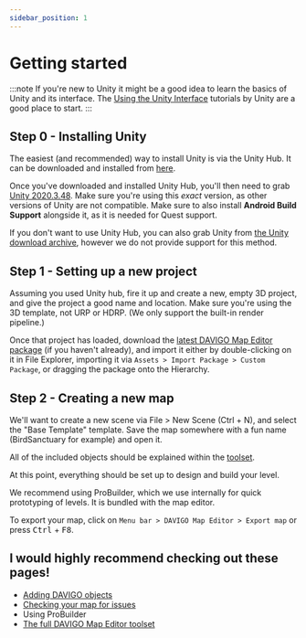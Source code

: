```yaml
---
sidebar_position: 1
---
```

# Getting started

:::note
If you're new to Unity it might be a good idea to learn the basics of Unity and its interface.
The [Using the Unity Interface](https://learn.unity.com/tutorial/using-the-unity-interface?uv=2020.3) tutorials by Unity are a good place to start.
:::

## Step 0 - Installing Unity

The easiest (and recommended) way to install Unity is via the Unity Hub. 
It can be downloaded and installed from [here](https://unity.com/download).

Once you've downloaded and installed Unity Hub, you'll then need to grab [Unity 2020.3.48](unityhub://2020.3.48f1/b805b124c6b7). 
Make sure you're using this *exact* version, as other versions of Unity are not compatible. 
Make sure to also install **Android Build Support** alongside it, as it is needed for Quest support.

If you don't want to use Unity Hub, you can also grab Unity from [the Unity download archive](https://unity3d.com/get-unity/download/archive), however we do not provide support for this method. 

## Step 1 - Setting up a new project

Assuming you used Unity hub, fire it up and create a new, empty 3D project, and give the project a good name and location. 
Make sure you're using the 3D template, not URP or HDRP. (We only support the built-in render pipeline.)

Once that project has loaded, download the [latest DAVIGO Map Editor package](https://davigogame.com/govigedit-package-latest)
(if you haven't already), and import it either by double-clicking on it in File Explorer, importing it via `Assets > Import Package > Custom Package`, or dragging the package onto the Hierarchy. 

## Step 2 - Creating a new map

We'll want to create a new scene via File > New Scene (Ctrl + N), and select the "Base Template" template. Save the map somewhere with a fun name (BirdSanctuary for example) and open it. 

All of the included objects should be explained within the [toolset](/govigedit/toolset/components). 

At this point, everything should be set up to design and build your level. 

We recommend using ProBuilder, which we use internally for quick prototyping of levels. It is bundled with the map editor. 

To export your map, click on `Menu bar > DAVIGO Map Editor > Export map` or press <kbd>Ctrl</kbd> + <kbd>F8</kbd>. 

## I would highly recommend checking out these pages!

* [Adding DAVIGO objects](/govigedit/toolset/editor-windows/asset-browser)
* [Checking your map for issues](/govigedit/toolset/editor-windows/map-issues)
* Using ProBuilder
* [The full DAVIGO Map Editor toolset](/govigedit/toolset/components)
